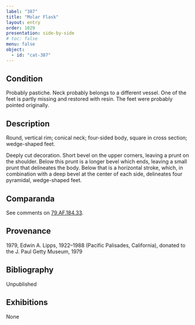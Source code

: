```yaml
---
label: "387"
title: "Molar Flask"
layout: entry
order: 1029
presentation: side-by-side
# toc: false
menu: false
object:
  - id: "cat-387"
---
```


## Condition

Probably pastiche. Neck probably belongs to a different vessel. One of the feet is partly missing and restored with resin. The feet were probably pointed originally.

## Description

Round, vertical rim; conical neck; four-sided body, square in cross section; wedge-shaped feet.

Deeply cut decoration. Short bevel on the upper corners, leaving a prunt on the shoulder. Below this prunt is a longer bevel which ends, leaving a small prunt that delineates the body. Below that is a horizontal stroke, which, in combination with a deep bevel at the center of each side, delineates four pyramidal, wedge-shaped feet.

## Comparanda

See comments on [79.AF.184.33](#cat).

## Provenance

1979, Edwin A. Lipps, 1922–1988 (Pacific Palisades, California), donated to the J. Paul Getty Museum, 1979

## Bibliography

Unpublished

## Exhibitions

None
